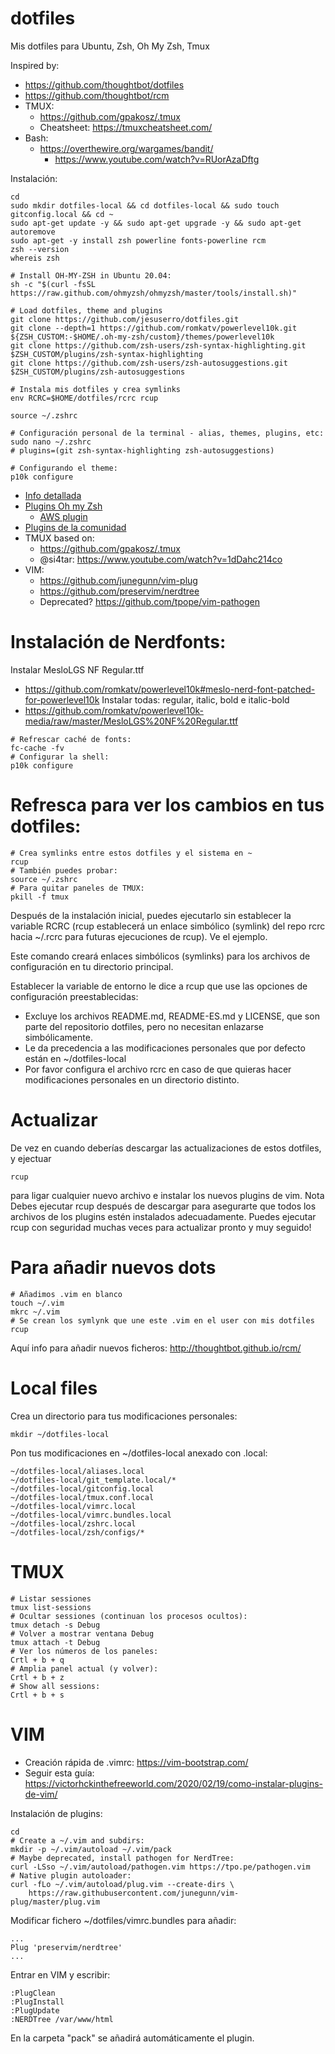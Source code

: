 # dotfiles
Mis dotfiles para Ubuntu, Zsh, Oh My Zsh, Tmux

Inspired by: 
- https://github.com/thoughtbot/dotfiles
- https://github.com/thoughtbot/rcm
- TMUX: 
  - https://github.com/gpakosz/.tmux
  - Cheatsheet: https://tmuxcheatsheet.com/
- Bash:
  - https://overthewire.org/wargames/bandit/
    - https://www.youtube.com/watch?v=RUorAzaDftg

Instalación:
```shell
cd
sudo mkdir dotfiles-local && cd dotfiles-local && sudo touch gitconfig.local && cd ~
sudo apt-get update -y && sudo apt-get upgrade -y && sudo apt-get autoremove
sudo apt-get -y install zsh powerline fonts-powerline rcm
zsh --version
whereis zsh

# Install OH-MY-ZSH in Ubuntu 20.04:
sh -c "$(curl -fsSL https://raw.github.com/ohmyzsh/ohmyzsh/master/tools/install.sh)"

# Load dotfiles, theme and plugins
git clone https://github.com/jesuserro/dotfiles.git
git clone --depth=1 https://github.com/romkatv/powerlevel10k.git ${ZSH_CUSTOM:-$HOME/.oh-my-zsh/custom}/themes/powerlevel10k
git clone https://github.com/zsh-users/zsh-syntax-highlighting.git $ZSH_CUSTOM/plugins/zsh-syntax-highlighting
git clone https://github.com/zsh-users/zsh-autosuggestions.git $ZSH_CUSTOM/plugins/zsh-autosuggestions

# Instala mis dotfiles y crea symlinks
env RCRC=$HOME/dotfiles/rcrc rcup

source ~/.zshrc

# Configuración personal de la terminal - alias, themes, plugins, etc:
sudo nano ~/.zshrc
# plugins=(git zsh-syntax-highlighting zsh-autosuggestions)

# Configurando el theme:
p10k configure
```

- [Info detallada](https://www.tecmint.com/install-oh-my-zsh-in-ubuntu/)
- [Plugins Oh my Zsh](https://github.com/ohmyzsh/ohmyzsh/tree/master/plugins)
  - [AWS plugin](https://github.com/ohmyzsh/ohmyzsh/tree/master/plugins/aws)
- [Plugins de la comunidad](https://github.com/zsh-users)
- TMUX based on: 
  - https://github.com/gpakosz/.tmux
  - @si4tar: https://www.youtube.com/watch?v=1dDahc214co
- VIM:
  - https://github.com/junegunn/vim-plug
  - https://github.com/preservim/nerdtree
  - Deprecated? https://github.com/tpope/vim-pathogen

# Instalación de Nerdfonts:
Instalar MesloLGS NF Regular.ttf
- https://github.com/romkatv/powerlevel10k#meslo-nerd-font-patched-for-powerlevel10k
Instalar todas: regular, italic, bold e italic-bold
- https://github.com/romkatv/powerlevel10k-media/raw/master/MesloLGS%20NF%20Regular.ttf
```shell
# Refrescar caché de fonts:
fc-cache -fv
# Configurar la shell:
p10k configure
```

# Refresca para ver los cambios en tus dotfiles:
```shell
# Crea symlinks entre estos dotfiles y el sistema en ~
rcup
# También puedes probar:
source ~/.zshrc
# Para quitar paneles de TMUX:
pkill -f tmux
```

Después de la instalación inicial, puedes ejecutarlo sin establecer la variable RCRC (rcup establecerá un enlace simbólico (symlink) del repo rcrc hacia ~/.rcrc para futuras ejecuciones de rcup). Ve el ejemplo.

Este comando creará enlaces simbólicos (symlinks) para los archivos de configuración en tu directorio principal.

Establecer la variable de entorno le dice a rcup que use las opciones de configuración preestablecidas:

  - Excluye los archivos README.md, README-ES.md y LICENSE, que son parte del repositorio dotfiles, pero no necesitan enlazarse simbólicamente.
  - Le da precedencia a las modificaciones personales que por defecto están en ~/dotfiles-local
  - Por favor configura el archivo rcrc en caso de que quieras hacer modificaciones personales en un directorio distinto.

# Actualizar
De vez en cuando deberías descargar las actualizaciones de estos dotfiles, y ejectuar
```shell
rcup
```
para ligar cualquier nuevo archivo e instalar los nuevos plugins de vim. Nota Debes ejecutar rcup después de descargar para asegurarte que todos los archivos de los plugins estén instalados adecuadamente. Puedes ejecutar rcup con seguridad muchas veces para actualizar pronto y muy seguido!

# Para añadir nuevos dots
```shell
# Añadimos .vim en blanco
touch ~/.vim
mkrc ~/.vim
# Se crean los symlynk que une este .vim en el user con mis dotfiles
rcup
```

Aquí info para añadir nuevos ficheros: http://thoughtbot.github.io/rcm/

# Local files
Crea un directorio para tus modificaciones personales:

```shell
mkdir ~/dotfiles-local
```
Pon tus modificaciones en ~/dotfiles-local anexado con .local:
```shell
~/dotfiles-local/aliases.local
~/dotfiles-local/git_template.local/*
~/dotfiles-local/gitconfig.local
~/dotfiles-local/tmux.conf.local
~/dotfiles-local/vimrc.local
~/dotfiles-local/vimrc.bundles.local
~/dotfiles-local/zshrc.local
~/dotfiles-local/zsh/configs/*
```

# TMUX
```shell
# Listar sessiones
tmux list-sessions
# Ocultar sessiones (continuan los procesos ocultos):
tmux detach -s Debug
# Volver a mostrar ventana Debug
tmux attach -t Debug
# Ver los números de los paneles:
Crtl + b + q
# Amplia panel actual (y volver):
Crtl + b + z
# Show all sessions:
Crtl + b + s
```

# VIM
- Creación rápida de .vimrc: https://vim-bootstrap.com/
- Seguir esta guía: https://victorhckinthefreeworld.com/2020/02/19/como-instalar-plugins-de-vim/

Instalación de plugins:

```shell
cd
# Create a ~/.vim and subdirs:
mkdir -p ~/.vim/autoload ~/.vim/pack
# Maybe deprecated, install pathogen for NerdTree:
curl -LSso ~/.vim/autoload/pathogen.vim https://tpo.pe/pathogen.vim
# Native plugin autoloader:
curl -fLo ~/.vim/autoload/plug.vim --create-dirs \
    https://raw.githubusercontent.com/junegunn/vim-plug/master/plug.vim
```

Modificar fichero ~/dotfiles/vimrc.bundles para añadir:
```shell
...
Plug 'preservim/nerdtree'
...
```

Entrar en VIM y escribir:
```shell
:PlugClean
:PlugInstall
:PlugUpdate
:NERDTree /var/www/html
```

En la carpeta "pack" se añadirá automáticamente el plugin.
